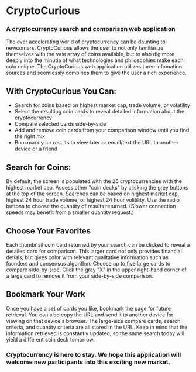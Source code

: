 # CryptoCurious
### A cryptocurrency search and comparison web application
The ever accelerating world of cryptocurrency can be daunting to newcomers. 
CryptoCurious allows the user to not only familiarize themselves with the vast array of coins available, 
but to also dig more deeply into the minutia of what technologies and philosophies make each coin unique.
The CryptoCurious web application utilizes three infomation sources and seemlessly combines them to give the user a rich experience.

## With CryptoCurious You Can:
* Search for coins based on highest market cap, trade volume, or volatility
* Select the resulting coin cards to reveal detailed information about the cryptocurrency
* Compare selected cards side-by-side
* Add and remove coin cards from your comparison window until you find the right mix
* Bookmark your results to view later or email/text the URL to another device or a friend

## Search for Coins:
By default, the screen is populated with the 25 cryptocurrencies with the highest market cap.
Access other "coin decks" by clicking the grey buttons at the top of the screen.
Searches can be based on highest market cap, highest 24 hour trade volume, or highest 24 hour volitility.
Use the radio buttons to choose the quantity of results returned. (Slower connection speeds may benefit from a smaller quantity request.)

## Choose Your Favorites
Each thumbnail coin card returned by your search can be clicked to reveal a detailed card for comparison.
This larger card not only provides financial detials, but gives color with relevant qualitative information such as founders and consensus algorithm.
Choose up to five large cards to compare side-by-side. 
Click the gray "X" in the upper right-hand corner of a large card to remove it from your side-by-side comparison.

## Bookmark Your Work
Once you have a set of cards you like, bookmark the page for future retrieval.
You can also copy the URL and send it to another device for viewing on that device's browser.
The large-size compare cards, search criteria, and quantity criteria are all stored in the URL. 
Keep in mind that the information retrieved is constantly updated, so the same search today will yield a different coin deck tomorrow.

### Cryptocurrency is here to stay. We hope this application will welcome new participants into this exciting new market. 